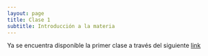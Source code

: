 ```yaml
---
layout: page
title: Clase 1
subtitle: Introducción a la materia
---
```


Ya se encuentra disponible la primer clase a través del siguiente [link](https://drive.google.com/file/d/0B7ZBqy_1wA07TDllU2xZSG1ZTzdKRjYzNmtibzRlZ0lXNUhZ/view?usp=sharing)
